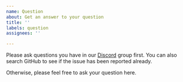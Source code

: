```yaml
---
name: Question
about: Get an answer to your question
title: ''
labels: question
assignees: ''

---
```


Please ask questions you have in our [Discord](https://hedera.com/discord) group first. You can also search GitHub to see if the issue has been reported already.

Otherwise, please feel free to ask your question here.

